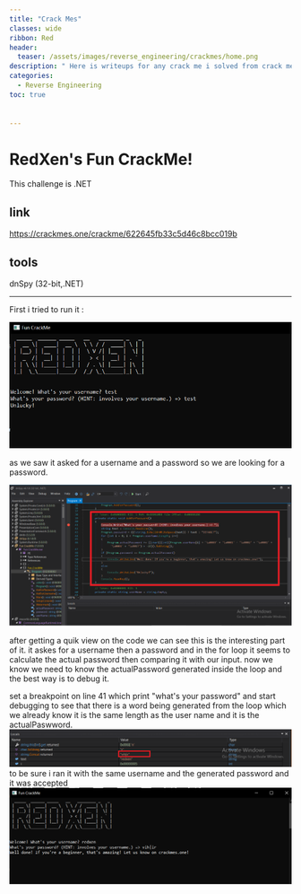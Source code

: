 ```yaml
---
title: "Crack Mes"
classes: wide
ribbon: Red
header:
  teaser: /assets/images/reverse_engineering/crackmes/home.png
description: " Here is writeups for any crack me i solved from crack me.one"
categories:
  - Reverse Engineering
toc: true


---
```


# RedXen's Fun CrackMe!
This challenge is .NET

## link
https://crackmes.one/crackme/622645fb33c5d46c8bcc019b


## tools

dnSpy (32-bit,.NET)

---

First i tried to run it :

![](/assets/images/reverse_engineering/crackmes/RedXen's_Fun_CrackMe1.PNG)

as we saw it asked for a username and a password so we are looking for a password.

![](/assets/images/reverse_engineering/crackmes/RedXen's_Fun_CrackMe2.PNG)

after getting a quik view on the code we can see this is the interesting part of it.
it askes for a username then a password and in the for loop it seems to calculate the actual password then comparing it with our input.
now we know we need to know the actualPassword generated inside the loop and the best way is to debug it.

set a breakpoint on line 41 which print "what's your password" and start debugging to see that there is a word being generated from the loop which we already know it is the same length as the user name and it is the actualPaswword.
![](/assets/images/reverse_engineering/crackmes/RedXen's_Fun_CrackMe4.PNG)
to be sure i ran it with the same username and the generated password and it was accepted
![](/assets/images/reverse_engineering/crackmes/RedXen's_Fun_CrackMe5.PNG)

